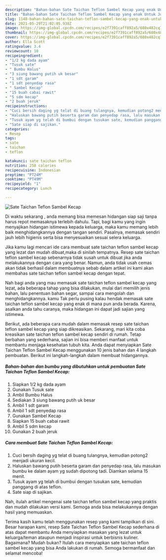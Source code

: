 ```yaml
---
description: "Bahan-bahan Sate Taichan Teflon Sambel Kecap yang enak Untuk Jualan"
title: "Bahan-bahan Sate Taichan Teflon Sambel Kecap yang enak Untuk Jualan"
slug: 1148-bahan-bahan-sate-taichan-teflon-sambel-kecap-yang-enak-untuk-jualan
date: 2021-05-29T21:02:05.938Z
image: https://img-global.cpcdn.com/recipes/e2f7391caff892a5/680x482cq70/sate-taichan-teflon-sambel-kecap-foto-resep-utama.jpg
thumbnail: https://img-global.cpcdn.com/recipes/e2f7391caff892a5/680x482cq70/sate-taichan-teflon-sambel-kecap-foto-resep-utama.jpg
cover: https://img-global.cpcdn.com/recipes/e2f7391caff892a5/680x482cq70/sate-taichan-teflon-sambel-kecap-foto-resep-utama.jpg
author: Ella Scott
ratingvalue: 3.4
reviewcount: 10
recipeingredient:
- "1/2 kg dada ayam"
- "Tusuk sate"
- " Bumbu Halus"
- "3 siung bawang putih uk besar"
- "1 sdt garam"
- "1 sdt penyedap rasa"
- " Sambel Kecap"
- "15 buah cabai rawit"
- "5 sdm kecap"
- "2 buah jeruk"
recipeinstructions:
- "Cuci bersih daging yg telat di buang tulangnya, kemudian potong2 menjadi ukuran kecil."
- "Haluskan bawang putih beserta garam dan penyedap rasa, lalu masukan bumbu ke dalam ayam yg sudah dipotong tadi. Diamkan selama 15 menit."
- "Tusuk ayam yg telah di bumbui dengan tusukan sate, kemudian panggang di atas teflon."
- "Sate siap di sajikan."
categories:
- Resep
tags:
- sate
- taichan
- teflon

katakunci: sate taichan teflon 
nutrition: 258 calories
recipecuisine: Indonesian
preptime: "PT24M"
cooktime: "PT49M"
recipeyield: "1"
recipecategory: Lunch

---
```



![Sate Taichan Teflon Sambel Kecap](https://img-global.cpcdn.com/recipes/e2f7391caff892a5/680x482cq70/sate-taichan-teflon-sambel-kecap-foto-resep-utama.jpg)

Di waktu  sekarang , anda memang bisa memesan hidangan siap saji tanpa harus repot memasaknya terlebih dahulu. Tapi, bagi kamu yang ingin menyajikan hidangan istimewa kepada keluarga, maka kamu memang lebih baik menghidangkannya dengan tangan sendiri. Pasalnya, memasak sendiri jauh lebih higienis serta bisa menyesuaikan sesuai selera keluarga.

Jika kamu lagi mencari ide cara membuat sate taichan teflon sambel kecap yang lezat dan mudah dibuat,maka di sinilah tempatnya. Resep sate taichan teflon sambel kecap  sebenarnya tidak susah untuk dibuat jika anda melakukannya dengan cara yang benar. Namun, anda tidak usah cemas akan tidak berhasil dalam membuatnya 
sebab dalam artikel ini kami akan membahas sate taichan teflon sambel kecap dengan tepat.  



Nah bagi anda yang mau memasak sate taichan teflon sambel kecap yang lezat, ada beberapa tahap yang bisa dilakukan, mulai dari memilih jenis bahan, lalu penentuan bahan segar, sampai cara mengolah dan menghidangkannya. kamu Tak perlu pusing kalau hendak memasak sate taichan teflon sambel kecap yang enak di mana pun anda berada. Karena, asalkan anda  tahu caranya, maka hidangan ini dapat jadi sajian yang istimewa.

Berikut, ada beberapa cara mudah dalam memasak resep sate taichan teflon sambel kecap yang siap dikreasikan. Sekarang, mari kita coba kreasikan sate taichan teflon sambel kecap sendiri di rumah. Tetap berbahan yang sederhana, sajian ini bisa memberi manfaat untuk membantu menjaga kesehatan tubuh kita. Anda dapat menyiapkan Sate Taichan Teflon Sambel Kecap menggunakan 10 jenis bahan dan 4 langkah pembuatan. Berikut ini langkah-langkah dalam membuat hidangannya.

<!--inarticleads1-->

##### Bahan-bahan dan bumbu yang dibutuhkan untuk pembuatan Sate Taichan Teflon Sambel Kecap:

1. Siapkan 1/2 kg dada ayam
1. Gunakan Tusuk sate
1. Ambil  Bumbu Halus
1. Sediakan 3 siung bawang putih uk besar
1. Ambil 1 sdt garam
1. Ambil 1 sdt penyedap rasa
1. Gunakan  Sambel Kecap
1. Siapkan 15 buah cabai rawit
1. Ambil 5 sdm kecap
1. Gunakan 2 buah jeruk




<!--inarticleads2-->

##### Cara membuat Sate Taichan Teflon Sambel Kecap:

1. Cuci bersih daging yg telat di buang tulangnya, kemudian potong2 menjadi ukuran kecil.
1. Haluskan bawang putih beserta garam dan penyedap rasa, lalu masukan bumbu ke dalam ayam yg sudah dipotong tadi. Diamkan selama 15 menit.
1. Tusuk ayam yg telah di bumbui dengan tusukan sate, kemudian panggang di atas teflon.
1. Sate siap di sajikan.




Nah, itulah artikel mengenai  sate taichan teflon sambel kecap  yang praktis dan mudah dilakukan versi kami. Semoga anda bisa melakukannya dengan hasil yang memuaskan. 

Terima kasih kamu telah menggunakan resep yang kami tampilkan di sini. Besar harapan kami, resep  Sate Taichan Teflon Sambel Kecap sederhana di atas dapat membantu Anda menyiapkan masakan yang lezat untuk keluarga/teman ataupun menjadi inspirasi untuk berbisnis kuliner. Bagaimana? Mudah bukan? Itulah cara menyiapkan sate taichan teflon sambel kecap yang bisa Anda lakukan di rumah. Semoga bermanfaat dan selamat mencoba!

